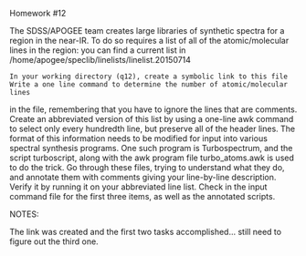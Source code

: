 Homework #12

The SDSS/APOGEE team creates large libraries of synthetic spectra for a region
in the near-IR. To do so requires a list of all of the atomic/molecular lines
in the region: you can find a current list in
/home/apogee/speclib/linelists/linelist.20150714

    In your working directory (q12), create a symbolic link to this file
    Write a one line command to determine the number of atomic/molecular lines
in the file, remembering that you have to ignore the lines that are comments.
    Create an abbreviated version of this list by using a one-line awk command
to select only every hundredth line, but preserve all of the header lines.
    The format of this information needs to be modified for input into various
spectral synthesis programs. One such program is Turbospectrum, and the script
turboscript, along with the awk program file turbo_atoms.awk is used to do the
trick. Go through these files, trying to understand what they do, and annotate
them with comments giving your line-by-line description. Verify it by running
it on your abbreviated line list.
    Check in the input command file for the first three items, as well as the
annotated scripts.



NOTES:

The link was created and the first two tasks accomplished... still need to
figure out the third one.


